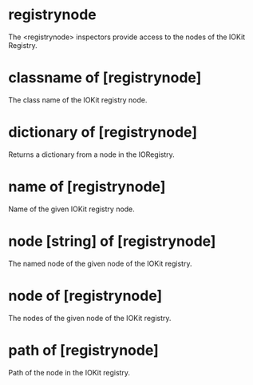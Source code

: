 # registrynode

The &lt;registrynode&gt; inspectors provide access to the nodes of the IOKit Registry.

# classname of [registrynode]

The class name of the IOKit registry node.

# dictionary of [registrynode]

Returns a dictionary from a node in the IORegistry.

# name of [registrynode]

Name of the given IOKit registry node.

# node [string] of [registrynode]

The named node of the given node of the IOKit registry.

# node of [registrynode]

The nodes of the given node of the IOKit registry.

# path of [registrynode]

Path of the node in the IOKit registry.

